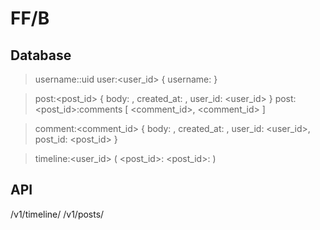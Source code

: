 FF/B
====

Database
--------

> username:<username>:uid
> user:<user_id> { username: <username> }

> post:<post_id> { body: <body>, created_at: <timestamp>, user_id: <user_id> }
> post:<post_id>:comments [ <comment_id>, <comment_id> ]

> comment:<comment_id> { body: <body>, created_at: <timestamp>, user_id: <user_id>, post_id: <post_id> }

> timeline:<user_id> ( <post_id>:<timestamp> <post_id>:<timestamp> )

API
---

/v1/timeline/<userId>
/v1/posts/<postId>

